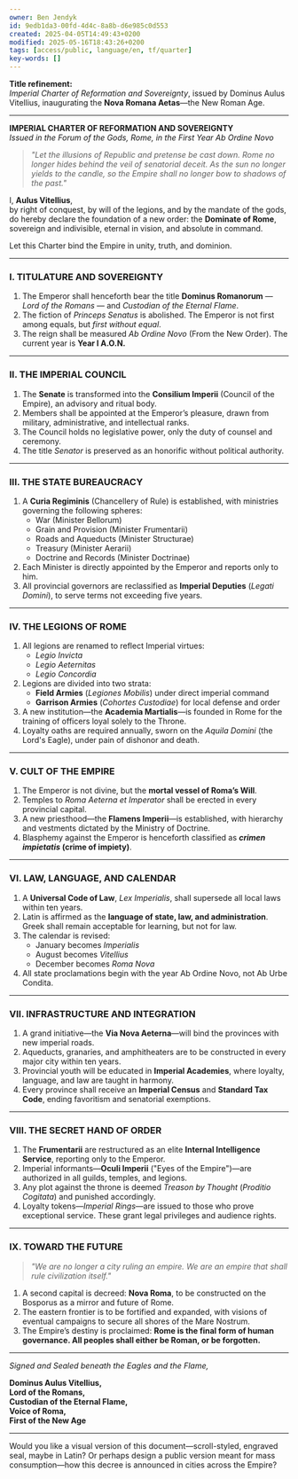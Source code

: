 ```yaml
---
owner: Ben Jendyk
id: 9edb1da3-00fd-4d4c-8a8b-d6e985c0d553
created: 2025-04-05T14:49:43+0200
modified: 2025-05-16T18:43:26+0200
tags: [access/public, language/en, tf/quarter]
key-words: []
---
```


**Title refinement:**  
*Imperial Charter of Reformation and Sovereignty*, issued by Dominus Aulus Vitellius, inaugurating the **Nova Romana Aetas**—the New Roman Age.

---

**IMPERIAL CHARTER OF REFORMATION AND SOVEREIGNTY**  
*Issued in the Forum of the Gods, Rome, in the First Year Ab Ordine Novo*

> *"Let the illusions of Republic and pretense be cast down. Rome no longer hides behind the veil of senatorial deceit. As the sun no longer yields to the candle, so the Empire shall no longer bow to shadows of the past."*

I, **Aulus Vitellius**,  
by right of conquest, by will of the legions, and by the mandate of the gods,  
do hereby declare the foundation of a new order: the **Dominate of Rome**, sovereign and indivisible, eternal in vision, and absolute in command.

Let this Charter bind the Empire in unity, truth, and dominion.

---

### I. TITULATURE AND SOVEREIGNTY

1. The Emperor shall henceforth bear the title **Dominus Romanorum** — *Lord of the Romans* — and *Custodian of the Eternal Flame*.  
2. The fiction of *Princeps Senatus* is abolished. The Emperor is not first among equals, but *first without equal*.  
3. The reign shall be measured *Ab Ordine Novo* (From the New Order). The current year is **Year I A.O.N.**

---

### II. THE IMPERIAL COUNCIL

1. The **Senate** is transformed into the **Consilium Imperii** (Council of the Empire), an advisory and ritual body.  
2. Members shall be appointed at the Emperor’s pleasure, drawn from military, administrative, and intellectual ranks.  
3. The Council holds no legislative power, only the duty of counsel and ceremony.  
4. The title *Senator* is preserved as an honorific without political authority.

---

### III. THE STATE BUREAUCRACY

1. A **Curia Regiminis** (Chancellery of Rule) is established, with ministries governing the following spheres:  
   - War (Minister Bellorum)  
   - Grain and Provision (Minister Frumentarii)  
   - Roads and Aqueducts (Minister Structurae)  
   - Treasury (Minister Aerarii)  
   - Doctrine and Records (Minister Doctrinae)  
2. Each Minister is directly appointed by the Emperor and reports only to him.  
3. All provincial governors are reclassified as **Imperial Deputies** (*Legati Domini*), to serve terms not exceeding five years.

---

### IV. THE LEGIONS OF ROME

1. All legions are renamed to reflect Imperial virtues:  
   - *Legio Invicta*  
   - *Legio Aeternitas*  
   - *Legio Concordia*  
2. Legions are divided into two strata:  
   - **Field Armies** (*Legiones Mobilis*) under direct imperial command  
   - **Garrison Armies** (*Cohortes Custodiae*) for local defense and order  
3. A new institution—the **Academia Martialis**—is founded in Rome for the training of officers loyal solely to the Throne.  
4. Loyalty oaths are required annually, sworn on the *Aquila Domini* (the Lord's Eagle), under pain of dishonor and death.

---

### V. CULT OF THE EMPIRE

1. The Emperor is not divine, but the **mortal vessel of Roma’s Will**.  
2. Temples to *Roma Aeterna et Imperator* shall be erected in every provincial capital.  
3. A new priesthood—the **Flamens Imperii**—is established, with hierarchy and vestments dictated by the Ministry of Doctrine.  
4. Blasphemy against the Emperor is henceforth classified as ***crimen impietatis* (crime of impiety)**.

---

### VI. LAW, LANGUAGE, AND CALENDAR

1. A **Universal Code of Law**, *Lex Imperialis*, shall supersede all local laws within ten years.  
2. Latin is affirmed as the **language of state, law, and administration**. Greek shall remain acceptable for learning, but not for law.  
3. The calendar is revised:
   - January becomes *Imperialis*  
   - August becomes *Vitellius*  
   - December becomes *Roma Nova*  
4. All state proclamations begin with the year Ab Ordine Novo, not Ab Urbe Condita.

---

### VII. INFRASTRUCTURE AND INTEGRATION

1. A grand initiative—the **Via Nova Aeterna**—will bind the provinces with new imperial roads.  
2. Aqueducts, granaries, and amphitheaters are to be constructed in every major city within ten years.  
3. Provincial youth will be educated in **Imperial Academies**, where loyalty, language, and law are taught in harmony.  
4. Every province shall receive an **Imperial Census** and **Standard Tax Code**, ending favoritism and senatorial exemptions.

---

### VIII. THE SECRET HAND OF ORDER

1. The **Frumentarii** are restructured as an elite **Internal Intelligence Service**, reporting only to the Emperor.  
2. Imperial informants—**Oculi Imperii** ("Eyes of the Empire")—are authorized in all guilds, temples, and legions.  
3. Any plot against the throne is deemed *Treason by Thought* (*Proditio Cogitata*) and punished accordingly.  
4. Loyalty tokens—*Imperial Rings*—are issued to those who prove exceptional service. These grant legal privileges and audience rights.

---

### IX. TOWARD THE FUTURE

> *"We are no longer a city ruling an empire. We are an empire that shall rule civilization itself."*

1. A second capital is decreed: **Nova Roma**, to be constructed on the Bosporus as a mirror and future of Rome.  
2. The eastern frontier is to be fortified and expanded, with visions of eventual campaigns to secure all shores of the Mare Nostrum.  
3. The Empire’s destiny is proclaimed: **Rome is the final form of human governance. All peoples shall either be Roman, or be forgotten.**

---

*Signed and Sealed beneath the Eagles and the Flame,*

**Dominus Aulus Vitellius,  
Lord of the Romans,  
Custodian of the Eternal Flame,  
Voice of Roma,  
First of the New Age**

---

Would you like a visual version of this document—scroll-styled, engraved seal, maybe in Latin? Or perhaps design a public version meant for mass consumption—how this decree is announced in cities across the Empire?